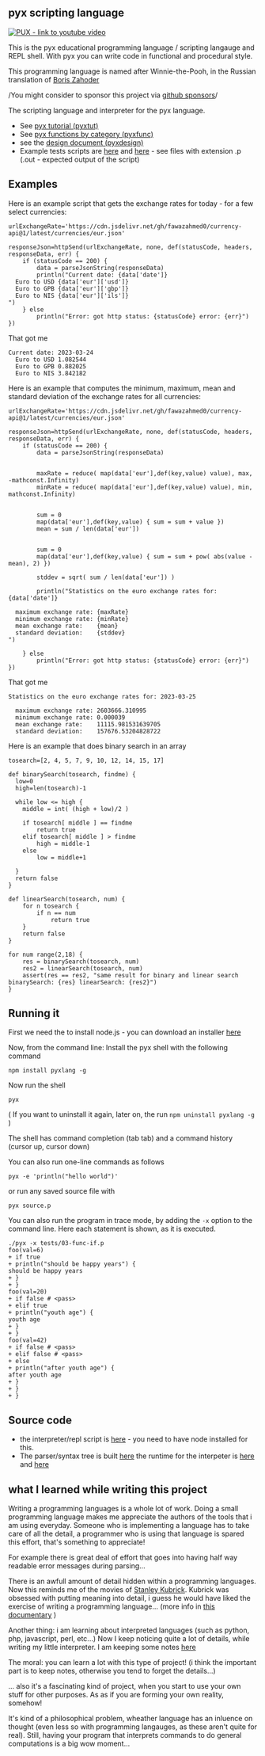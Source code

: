 ## pyx scripting language

[<img alt="PUX - link to youtube video" src="notes/pux.jpg" />](https://www.youtube.com/watch?v=l3yhBEQlH_Y) 

This is the pyx educational programming language / scripting langauge and REPL shell.  With pyx you can write code in functional and procedural style.

This programming language is named after Winnie-the-Pooh, in the Russian translation of [Boris Zahoder](https://en.wikipedia.org/wiki/Boris_Zakhoder)

/You might consider to sponsor this project via [github sponsors](https://github.com/sponsors/MoserMichael)/

The scripting language and interpreter for the pyx language.  

- See [pyx tutorial (pyxtut)](PYXTUT.md)
- See [pyx functions by category (pyxfunc)](PYXFUNC.md)
- see the [design document (pyxdesign)](PYXDESIGN.md)
- Example tests scripts are [here](https://github.com/MoserMichael/jscriptparse/tree/main/tests) and [here](https://github.com/MoserMichael/jscriptparse/tree/main/leetcode) - see files with extension .p (.out - expected output of the script)

## Examples

Here is an example script that gets the exchange rates for today - for a few select currencies: 

```
urlExchangeRate='https://cdn.jsdelivr.net/gh/fawazahmed0/currency-api@1/latest/currencies/eur.json'

responseJson=httpSend(urlExchangeRate, none, def(statusCode, headers, responseData, err) {
    if (statusCode == 200) {
        data = parseJsonString(responseData)
        println("Current date: {data['date']}
  Euro to USD {data['eur']['usd']}
  Euro to GPB {data['eur']['gbp']}
  Euro to NIS {data['eur']['ils']}
")
    } else
        println("Error: got http status: {statusCode} error: {err}")
})
```

That got me 

```
Current date: 2023-03-24
  Euro to USD 1.082544
  Euro to GPB 0.882025
  Euro to NIS 3.842182
```

Here is an example that computes the minimum, maximum, mean and standard deviation of the exchange rates for all currencies:

```
urlExchangeRate='https://cdn.jsdelivr.net/gh/fawazahmed0/currency-api@1/latest/currencies/eur.json'

responseJson=httpSend(urlExchangeRate, none, def(statusCode, headers, responseData, err) {
    if (statusCode == 200) {
        data = parseJsonString(responseData)


        maxRate = reduce( map(data['eur'],def(key,value) value), max, -mathconst.Infinity)
        minRate = reduce( map(data['eur'],def(key,value) value), min, mathconst.Infinity)


        sum = 0
        map(data['eur'],def(key,value) { sum = sum + value })
        mean = sum / len(data['eur'])


        sum = 0
        map(data['eur'],def(key,value) { sum = sum + pow( abs(value - mean), 2) })

        stddev = sqrt( sum / len(data['eur']) )

        println("Statistics on the euro exchange rates for: {data['date']}

  maximum exchange rate: {maxRate}
  minimum exchange rate: {minRate}
  mean exchange rate:    {mean}
  standard deviation:    {stddev}
")

    } else
        println("Error: got http status: {statusCode} error: {err}")
})
```

That got me

```
Statistics on the euro exchange rates for: 2023-03-25

  maximum exchange rate: 2603666.310995
  minimum exchange rate: 0.000039
  mean exchange rate:    11115.981531639705
  standard deviation:    157676.53204828722
```

Here is an example that does binary search in an array

```
tosearch=[2, 4, 5, 7, 9, 10, 12, 14, 15, 17]

def binarySearch(tosearch, findme) {
  low=0
  high=len(tosearch)-1

  while low <= high {
    middle = int( (high + low)/2 )

    if tosearch[ middle ] == findme
        return true
    elif tosearch[ middle ] > findme
        high = middle-1
    else
        low = middle+1

  }
  return false
}

def linearSearch(tosearch, num) {
    for n tosearch {
        if n == num
            return true
    }
    return false
}

for num range(2,18) {
    res = binarySearch(tosearch, num)
    res2 = linearSearch(tosearch, num)
    assert(res == res2, "same result for binary and linear search binarySearch: {res} linearSearch: {res2}")
}

```

## Running it

First we need the to install node.js - you can download an installer [here](https://nodejs.org/en/download/)

Now, from the command line: Install the pyx shell with the following command 

```npm install pyxlang -g```

Now run the shell 

```pyx```

( If you want to uninstall it again, later on, the run ```npm uninstall pyxlang -g``` )

The shell has command completion (tab tab) and a command history (cursor up, cursor down) 

You can also run one-line commands as follows

```
pyx -e 'println("hello world")'
```

or run any saved source file with

```
pyx source.p
```

You can also run the program in trace mode, by adding the ```-x``` option to the command line. Here each statement is shown, as it is executed.

```
./pyx -x tests/03-func-if.p
foo(val=6)
+ if true
+ println("should be happy years") {
should be happy years
+ }
+ }
foo(val=20)
+ if false # <pass>
+ elif true
+ println("youth age") {
youth age
+ }
+ }
foo(val=42)
+ if false # <pass>
+ elif false # <pass>
+ else
+ println("after youth age") {
after youth age
+ }
+ }
+ }
```

## Source code 

- the interpreter/repl script is [here](https://github.com/MoserMichael/jscriptparse/blob/main/pyx) - you need to have node installed for this.
- The parser/syntax tree is built [here](https://github.com/MoserMichael/jscriptparse/blob/main/scripty.js) the runtime for the interpeter is [here](https://github.com/MoserMichael/jscriptparse/blob/main/rt.js) and [here](https://github.com/MoserMichael/jscriptparse/blob/main/rtbase.js) 


## what I learned while writing this project

Writing a programming languages is a whole lot of work. Doing a small programming language makes me appreciate the authors of the tools that i am using everyday. Someone who is implementing a language has to take care of all the detail, a programmer who is using that language is spared this effort, that's something to appreciate!

For example there is great deal of effort that goes into having half way readable error messages during parsing...

There is an awfull amount of detail hidden within a programming languages. Now this reminds me of the movies of [Stanley Kubrick](https://en.wikipedia.org/wiki/Stanley_Kubrick). Kubrick was obsessed with putting meaning into detail, i guess he would have liked the exercise of writing a programming language... (more info in [this documentary](https://www.youtube.com/watch?v=h8t5JFeoesk) )

Another thing: i am learning about interpreted languages (such as python, php, javascript, perl, etc...) 
Now I keep noticing quite a lot of details, while writing my little interpreter. I am keeping some notes [here](https://github.com/MoserMichael/jscriptparse/blob/main/notes/notes.txt)

The moral: you can learn a lot with this type of project! (i think the important part is to keep notes, otherwise you tend to forget the details...)

... also it's a fascinating kind of project, when you start to use your own stuff for other purposes. As as if you are forming your own reality, somehow!

It's kind of a philosophical problem, wheather language has an inluence on thought (even less so with programming langauges, as these aren't quite for real). Still, having your program that interprets commands to do general computations is a big wow moment...
